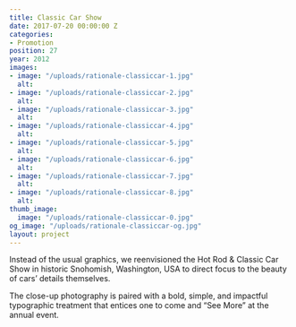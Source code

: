 ```yaml
---
title: Classic Car Show
date: 2017-07-20 00:00:00 Z
categories:
- Promotion
position: 27
year: 2012
images:
- image: "/uploads/rationale-classiccar-1.jpg"
  alt: 
- image: "/uploads/rationale-classiccar-2.jpg"
  alt: 
- image: "/uploads/rationale-classiccar-3.jpg"
  alt: 
- image: "/uploads/rationale-classiccar-4.jpg"
  alt: 
- image: "/uploads/rationale-classiccar-5.jpg"
  alt: 
- image: "/uploads/rationale-classiccar-6.jpg"
  alt: 
- image: "/uploads/rationale-classiccar-7.jpg"
  alt: 
- image: "/uploads/rationale-classiccar-8.jpg"
  alt: 
thumb_image:
  image: "/uploads/rationale-classiccar-0.jpg"
og_image: "/uploads/rationale-classiccar-og.jpg"
layout: project
---
```


Instead of the usual graphics, we reenvisioned the Hot Rod & Classic Car Show in historic Snohomish, Washington, USA to direct focus to the beauty of cars’ details themselves.

The close-up photography is paired with a bold, simple, and impactful typographic treatment that entices one to come and “See More” at the annual event.